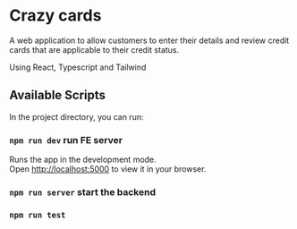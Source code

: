 # Crazy cards

A web application to allow customers to enter their details and review credit cards that are applicable to their credit status.

Using React, Typescript and Tailwind

## Available Scripts

In the project directory, you can run:

### `npm run dev` run FE server
Runs the app in the development mode.\
Open [http://localhost:5000](http://localhost:5000) to view it in your browser.


### `npm run server` start the backend

### `npm run test`


